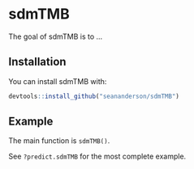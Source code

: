 
<!-- README.md is generated from README.Rmd. Please edit that file -->

# sdmTMB

The goal of sdmTMB is to …

## Installation

You can install sdmTMB with:

``` r
devtools::install_github("seananderson/sdmTMB")
```

## Example

The main function is `sdmTMB()`.

See `?predict.sdmTMB` for the most complete example.
